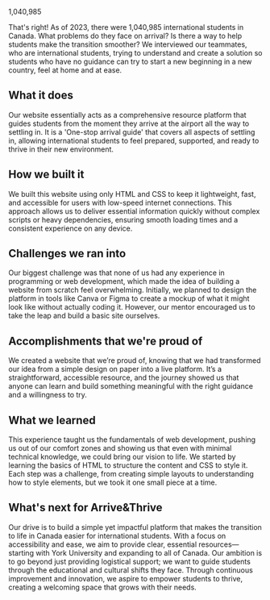 1,040,985

That's right! As of 2023, there were 1,040,985 international students in Canada. What problems do they face on arrival? Is there a way to help students make the transition smoother? We interviewed our teammates, who are international students, trying to understand and create a solution so students who have no guidance can try to start a new beginning in a new country, feel at home and at ease.

## What it does
Our website essentially acts as a comprehensive resource platform that guides students from the moment they arrive at the airport all the way to settling in. It is a 'One-stop arrival guide' that covers all aspects of settling in, allowing international students to feel prepared, supported, and ready to thrive in their new environment.

## How we built it
We built this website using only HTML and CSS to keep it lightweight, fast, and accessible for users with low-speed internet connections. This approach allows us to deliver essential information quickly without complex scripts or heavy dependencies, ensuring smooth loading times and a consistent experience on any device.

## Challenges we ran into
Our biggest challenge was that none of us had any experience in programming or web development, which made the idea of building a website from scratch feel overwhelming. Initially, we planned to design the platform in tools like Canva or Figma to create a mockup of what it might look like without actually coding it. However, our mentor encouraged us to take the leap and build a basic site ourselves.

## Accomplishments that we're proud of
We created a website that we’re proud of, knowing that we had transformed our idea from a simple design on paper into a live platform. It’s a straightforward, accessible resource, and the journey showed us that anyone can learn and build something meaningful with the right guidance and a willingness to try.

## What we learned
This experience taught us the fundamentals of web development, pushing us out of our comfort zones and showing us that even with minimal technical knowledge, we could bring our vision to life. We started by learning the basics of HTML to structure the content and CSS to style it. Each step was a challenge, from creating simple layouts to understanding how to style elements, but we took it one small piece at a time.

## What's next for Arrive&Thrive
Our drive is to build a simple yet impactful platform that makes the transition to life in Canada easier for international students. With a focus on accessibility and ease, we aim to provide clear, essential resources—starting with York University and expanding to all of Canada. Our ambition is to go beyond just providing logistical support; we want to guide students through the educational and cultural shifts they face. Through continuous improvement and innovation, we aspire to empower students to thrive, creating a welcoming space that grows with their needs.
